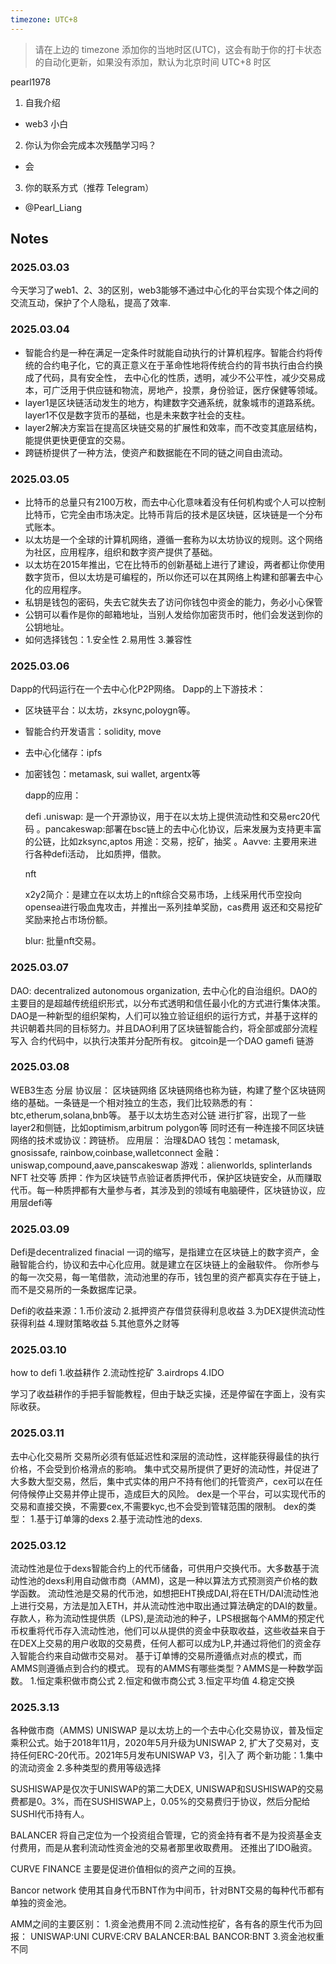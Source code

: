 ```yaml
---
timezone: UTC+8
---
```


> 请在上边的 timezone 添加你的当地时区(UTC)，这会有助于你的打卡状态的自动化更新，如果没有添加，默认为北京时间 UTC+8 时区



pearl1978
1. 自我介绍
  - web3 小白

    
2. 你认为你会完成本次残酷学习吗？
  - 会
3. 你的联系方式（推荐 Telegram）
  - @Pearl_Liang

## Notes

<!-- Content_START -->

### 2025.03.03
今天学习了web1、2、3的区别，web3能够不通过中心化的平台实现个体之间的交流互动，保护了个人隐私，提高了效率.

### 2025.03.04

- 智能合约是一种在满足一定条件时就能自动执行的计算机程序。智能合约将传统的合约电子化，它的真正意义在于革命性地将传统合约的背书执行由合约换成了代码，具有安全性，
  去中心化的性质，透明，减少不公平性，减少交易成本，可广泛用于供应链和物流，房地产，投票，身份验证，医疗保健等领域。
- layer1是区块链活动发生的地方，构建数字交通系统，就象城市的道路系统。layer1不仅是数字货币的基础，也是未来数字社会的支柱。
- layer2解决方案旨在提高区块链交易的扩展性和效率，而不改变其底层结构，能提供更快更便宜的交易。
- 跨链桥提供了一种方法，使资产和数据能在不同的链之间自由流动。


### 2025.03.05
- 比特币的总量只有2100万枚，而去中心化意味着没有任何机构或个人可以控制比特币，它完全由市场决定。比特币背后的技术是区块链，区块链是一个分布式账本。
- 以太坊是一个全球的计算机网络，遵循一套称为以太坊协议的规则。这个网络为社区，应用程序，组织和数字资产提供了基础。
- 以太坊在2015年推出，它在比特币的创新基础上进行了建设，两者都让你使用数字货币，但以太坊是可编程的，所以你还可以在其网络上构建和部署去中心化的应用程序。
- 私钥是钱包的密码，失去它就失去了访问你钱包中资金的能力，务必小心保管
- 公钥可以看作是你的邮箱地址，当别人发给你加密货币时，他们会发送到你的公钥地址。
- 如何选择钱包：1.安全性 2.易用性 3.兼容性

### 2025.03.06

Dapp的代码运行在一个去中心化P2P网络。
Dapp的上下游技术：
- 区块链平台：以太坊，zksync,poloygn等。
- 智能合约开发语言：solidity, move
- 去中心化储存：ipfs
- 加密钱包：metamask, sui wallet, argentx等

  dapp的应用：

  defi
  .uniswap: 是一个开源协议，用于在以太坊上提供流动性和交易erc20代码
  。pancakeswap:部署在bsc链上的去中心化协议，后来发展为支持更丰富的公链，比如zksync,aptos 用途：交易，挖矿，抽奖
  。Aavve: 主要用来进行各种defi活动， 比如质押，借款。

  nft

  x2y2简介：是建立在以太坊上的nft综合交易市场，上线采用代币空投向opensea进行吸血鬼攻击，并推出一系列挂单奖励，cas费用
  返还和交易挖矿奖励来抢占市场份额。

  blur: 批量nft交易。

### 2025.03.07
 DAO: decentralized autonomous organization, 去中心化的自治组织。DAO的主要目的是超越传统组织形式，以分布式透明和信任最小化的方式进行集体决策。
      DAO是一种新型的组织架构，人们可以独立验证组织的运行方式，并基于这样的共识朝着共同的目标努力。并且DAO利用了区块链智能合约，将全部或部分流程写入
      合约代码中，以执行决策并分配所有权。
      gitcoin是一个DAO
      gamefi 链游
### 2025.03.08
 WEB3生态
 分层
 协议层：
 区块链网络
 区块链网络也称为链，构建了整个区块链网络的基础。一条链是一个相对独立的生态，我们比较熟悉的有：btc,etherum,solana,bnb等。 基于以太坊生态对公链
 进行扩容，出现了一些layer2和侧链，比如optimism,arbitrum polygon等
 同时还有一种连接不同区块链网络的技术或协议：跨链桥。
 应用层：
 治理&DAO
 钱包：metamask, gnosissafe, rainbow,coinbase,walletconnect
 金融：uniswap,compound,aave,panscakeswap
 游戏：alienworlds, splinterlands
 NFT
 社交等
 质押：作为区块链节点验证者质押代币，保护区块链安全，从而赚取代币。每一种质押都有大量参与者，其涉及到的领域有电脑硬件，区块链协议，应用层defi等
### 2025.03.09
 Defi是decentralized finacial 一词的缩写，是指建立在区块链上的数字资产，金融智能合约，协议和去中心化应用。就是建立在区块链上的金融软件。
 你所参与的每一次交易，每一笔借款，流动池里的存币，钱包里的资产都真实存在于链上，而不是交易所的一条数据库记录。

 Defi的收益来源：1.币价波动 2.抵押资产存借贷获得利息收益 3.为DEX提供流动性获得利益 4.理财策略收益 5.其他意外之财等
### 2025.03.10
 how to defi
 1.收益耕作
 2.流动性挖矿
 3.airdrops
 4.IDO

  学习了收益耕作的手把手智能教程，但由于缺乏实操，还是停留在字面上，没有实际收获。
### 2025.03.11
 去中心化交易所
 交易所必须有低延迟性和深层的流动性，这样能获得最佳的执行价格，不会受到价格滑点的影响。
 集中式交易所提供了更好的流动性，并促进了大多数大型交易，然后，集中式实体的用户不持有他们的托管资产，cex可以在任何侍候停止交易并停止提币，造成巨大的风险。
 dex是一个平台，可以实现代币的交易和直接交换，不需要cex,不需要kyc,也不会受到管辖范围的限制。
 dex的类型：
 1.基于订单簿的dexs
 2.基于流动性池的dexs.
### 2025.03.12
 流动性池是位于dexs智能合约上的代币储备，可供用户交换代币。大多数基于流动性池的dexs利用自动做市商（AMM)，这是一种以算法方式预测资产价格的数学函数。
 流动性池是交易的代币池，如想把EHT换成DAI,将在ETH/DAI流动性池上进行交易，方法是加入ETH，并从流动性池中取出通过算法确定的DAI的数量。
 存款人，称为流动性提供质（LPS),是流动池的种子，LPS根据每个AMM的预定代币权重将代币存入流动性池，他们可以从提供的资金中获取收益，这些收益来自于
 在DEX上交易的用户收取的交易费，任何人都可以成为LP,并通过将他们的资金存入智能合约来自动做市交易对。
 基于订单博的交易所遵循点对点的模式，而AMMS则遵循点到合约的模式。
 现有的AMMS有哪些类型？AMMS是一种数学函数。
 1.恒定乘积做市商公式
 2.恒定和做市商公式
 3.恒定平均值
 4.稳定交换
### 2025.3.13
 各种做市商（AMMS)
 UNISWAP
 是以太坊上的一个去中心化交易协议，普及恒定乘积公式。始于2018年11月，2020年5月升级为UNISWAP 2, 扩大了交易对，支持任何ERC-20代币。2021年5月发布UNISWAP V3，引入了
 两个新功能：1.集中的流动资金 2.多种类型的费用等级选择

 SUSHISWAP是仅次于UNISWAP的第二大DEX, UNISWAP和SUSHISWAP的交易费都是0。3%，而在SUSHISWAP上，0.05%的交易费归于协议，然后分配给SUSHI代币持有人。

 BALANCER
 将自己定位为一个投资组合管理，它的资金持有者不是为投资基金支付费用，而是从套利流动性资金池的交易者那里收取费用。 还推出了IDO融资。

 CURVE FINANCE
 主要是促进价值相似的资产之间的互换。

 Bancor network
 使用其自身代币BNT作为中间币，针对BNT交易的每种代币都有单独的资金池。

 AMM之间的主要区别：
 1.资金池费用不同
 2.流动性挖矿，各有各的原生代币为回报：
   UNISWAP:UNI
   CURVE:CRV
   BALANCER:BAL
   BANCOR:BNT
  3.资金池权重不同
 
  
  
<!-- Content_END -->
